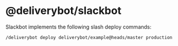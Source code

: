 # @deliverybot/slackbot

Slackbot implements the following slash deploy commands:

```
/deliverybot deploy deliverybot/example@heads/master production
```
